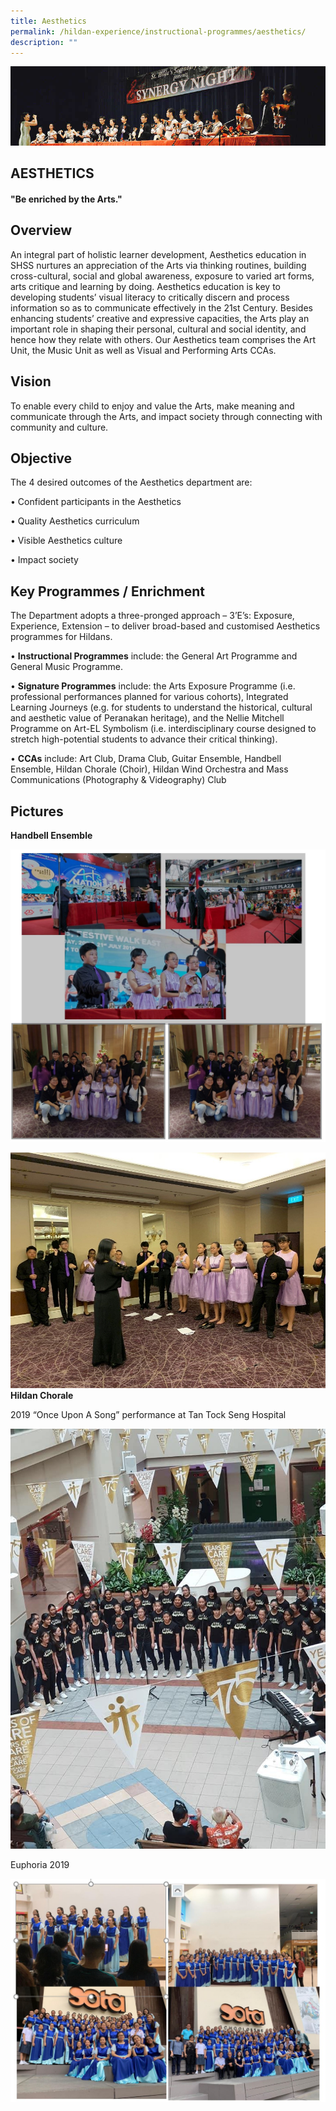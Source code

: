 ```yaml
---
title: Aesthetics
permalink: /hildan-experience/instructional-programmes/aesthetics/
description: ""
---
```

![](/images/Instructional%20Programmes/Aesthetics%20Banner.jpg)

AESTHETICS
----------

####  "Be enriched by the Arts."

Overview
--------

An integral part of holistic learner development, Aesthetics education in SHSS nurtures an appreciation of the Arts via thinking routines, building cross-cultural, social and global awareness, exposure to varied art forms, arts critique and learning by doing. Aesthetics education is key to developing students’ visual literacy to critically discern and process information so as to communicate effectively in the 21st Century. Besides enhancing students’ creative and expressive capacities, the Arts play an important role in shaping their personal, cultural and social identity, and hence how they relate with others. Our Aesthetics team comprises the Art Unit, the Music Unit as well as Visual and Performing Arts CCAs.

  

Vision
------

To enable every child to enjoy and value the Arts, make meaning and communicate through the Arts, and impact society through connecting with community and culture.  
  

Objective
---------

The 4 desired outcomes of the Aesthetics department are:

• Confident participants in the Aesthetics

• Quality Aesthetics curriculum

• Visible Aesthetics culture

• Impact society  

  

Key Programmes / Enrichment
---------------------------

The Department adopts a three-pronged approach – 3’E’s: Exposure, Experience, Extension – to deliver broad-based and customised Aesthetics programmes for Hildans.

  

• **Instructional Programmes** include: the General Art Programme and General Music Programme.

  

• **Signature Programmes** include: the Arts Exposure Programme (i.e. professional performances planned for various cohorts), Integrated Learning Journeys (e.g. for students to understand the historical, cultural and aesthetic value of Peranakan heritage), and the Nellie Mitchell Programme on Art-EL Symbolism (i.e. interdisciplinary course designed to stretch high-potential students to advance their critical thinking).

  

• **CCAs** include: Art Club, Drama Club, Guitar Ensemble, Handbell Ensemble, Hildan Chorale (Choir), Hildan Wind Orchestra and Mass Communications (Photography & Videography) Club

  

Pictures
--------

**Handbell Ensemble**

![](/images/Instructional%20Programmes/Aesthetics%201.jpg)

![](/images/Instructional%20Programmes/Aesthetics%202.jpg)
**Hildan Chorale**

2019 “Once Upon A Song” performance at Tan Tock Seng Hospital


![](/images/Instructional%20Programmes/Aesthetics%203.png)


Euphoria 2019


![](/images/Instructional%20Programmes/Aesthetics%204.jpg)